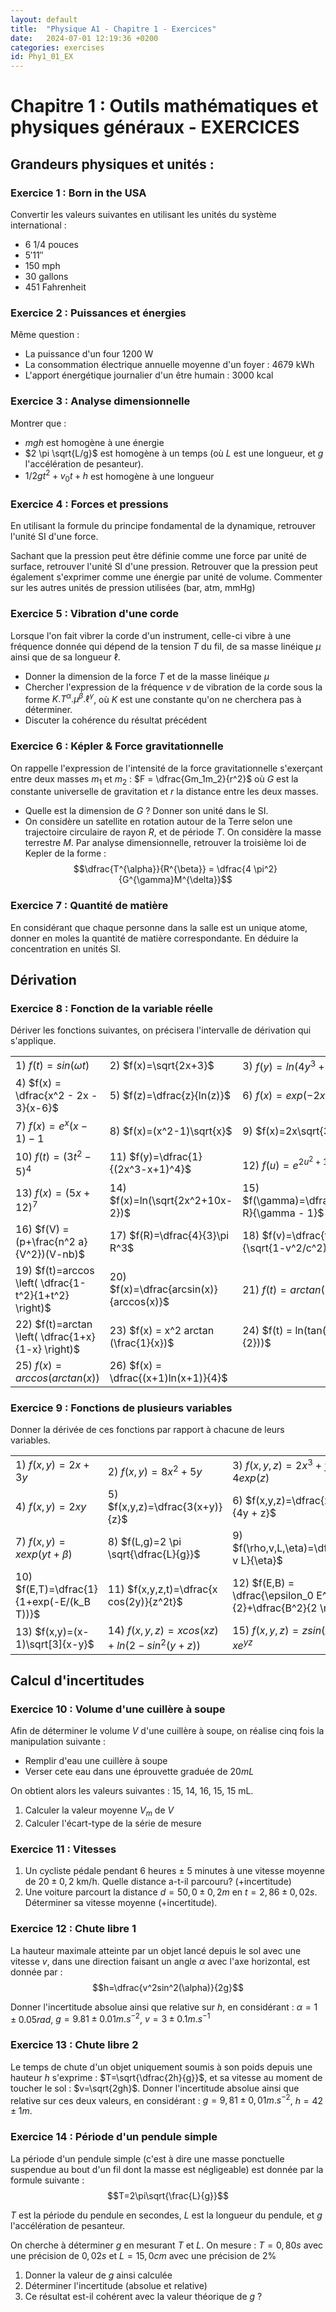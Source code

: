 ```yaml
---
layout: default
title:  "Physique A1 - Chapitre 1 - Exercices"
date:   2024-07-01 12:19:36 +0200
categories: exercises
id: Phy1_01_EX
---
```


# Chapitre 1 : Outils mathématiques et physiques généraux - EXERCICES

## Grandeurs physiques et unités : 

### Exercice 1 : Born in the USA

Convertir les valeurs suivantes en utilisant les unités du système international : 
- 6 1/4 pouces
- $5'11''$
- 150 mph
- 30 gallons
- 451 Fahrenheit

### Exercice 2 : Puissances et énergies

Même question : 

- La puissance d'un four 1200 W
- La consommation électrique annuelle moyenne d'un foyer : 4679 kWh
- L'apport énergétique journalier d'un être humain : 3000 kcal

### Exercice 3 : Analyse dimensionnelle

Montrer que : 
- $mgh$ est homogène à une énergie
- $2 \pi \sqrt{L/g}$ est homogène à un temps (où $L$ est une longueur, et $g$ l'accélération de pesanteur).
- $1/2 g t ^2 +v_0 t + h$ est homogène à une longueur


### Exercice 4 : Forces et pressions

En utilisant la formule du principe fondamental de la dynamique, retrouver l'unité SI d'une force. 

Sachant que la pression peut être définie comme une force par unité de surface, retrouver l'unité SI d'une pression. 
Retrouver que la pression peut également s'exprimer comme une énergie par unité de volume. Commenter sur les autres unités de pression utilisées (bar, atm, mmHg)

### Exercice 5 : Vibration d'une corde

Lorsque l'on fait vibrer la corde d'un instrument, celle-ci vibre à une fréquence donnée qui dépend de la tension $T$ du fil, de sa masse linéique $\mu$ ainsi que de sa longueur $\ell$.
- Donner la dimension de la force $T$ et de la masse linéique $\mu$
- Chercher l'expression de la fréquence $\nu$ de vibration de la corde sous la forme $K.T^{\alpha}.\mu^{\beta}.\ell^{\gamma}$, où $K$ est une constante qu'on ne cherchera pas à déterminer.
- Discuter la cohérence du résultat précédent

### Exercice 6 : Képler & Force gravitationnelle

On rappelle l'expression de l'intensité de la force gravitationnelle s'exerçant entre deux masses $m_1$ et $m_2$ : $F = \dfrac{Gm_1m_2}{r^2}$ où $G$ est la constante universelle de gravitation et $r$ la distance entre les deux masses.
- Quelle est la dimension de $G$ ? Donner son unité dans le SI. 
- On considère un satellite en rotation autour de la Terre selon une trajectoire circulaire de rayon $R$, et de période $T$. On considère la masse terrestre $M$. Par analyse dimensionnelle, retrouver la troisième loi de Kepler de la forme : 
$$\dfrac{T^{\alpha}}{R^{\beta}} = \dfrac{4 \pi^2}{G^{\gamma}M^{\delta}}$$

### Exercice 7 : Quantité de matière

En considérant que chaque personne dans la salle est un unique atome, donner en moles la quantité de matière correspondante. En déduire la concentration en unités SI. 

## Dérivation 

### Exercice 8 : Fonction de la variable réelle

Dériver les fonctions suivantes, on précisera l'intervalle de dérivation qui s'applique. 

|  |  |  |
|--|--|--|
|1)  $f(t)=sin(\omega t)$  | 2)  $f(x)=\sqrt{2x+3}$ | 3)  $f(y) = ln(4y^3 + 2)$|
|4)  $f(x) = \dfrac{x^2 - 2x - 3}{x-6}$ | 5)  $f(z)=\dfrac{z}{ln(z)}$ | 6)  $f(x)=exp(-2x +\alpha)$|
|7)  $f(x)=e^x(x-1)-1$ | 8)  $f(x)=(x^2-1)\sqrt{x}$ | 9)  $f(x)=2x\sqrt{3x^2+5}$|
|10)  $f(t)=(3t^2-5)^4$ | 11)  $f(y)=\dfrac{1}{(2x^3-x+1)^4}$ | 12)  $f(u)=e^{2u^2+1}$|
|13)  $f(x)=(5x+12)^7$ | 14)  $f(x)=ln(\sqrt{2x^2+10x-2})$ | 15)  $f(\gamma)=\dfrac{\gamma R}{\gamma - 1}$|
|16)  $f(V) = (p+\frac{n^2 a}{V^2})(V-nb)$ | 17)  $f(R)=\dfrac{4}{3}\pi R^3$ | 18)  $f(v)=\dfrac{t-vx/c^2}{\sqrt{1-v^2/c^2}}$|
|19) $f(t)=arccos \left( \dfrac{1-t^2}{1+t^2} \right)$ | 20) $f(x)=\dfrac{arcsin(x)}{arccos(x)}$ | 21) $f(t)=arctan(2t^2+1)$|
|22) $f(t)=arctan \left( \dfrac{1+x}{1-x} \right)$ | 23) $f(x) = x^2 arctan (\frac{1}{x})$ | 24) $f(t) = ln(tan(\frac{t}{2}))$|
|25) $f(x) = arccos(arctan(x))$ | 26) $f(x) = \dfrac{(x+1)ln(x+1)}{4}$||

### Exercice 9 : Fonctions de plusieurs variables

Donner la dérivée de ces fonctions par rapport à chacune de leurs variables.

|  |  |  |
|--|--|--|
|1)  $f(x,y)=2x + 3y$ | 2)  $f(x,y)=8x^2+5y$ | 3)  $f(x,y,z) = 2x^3 + y + 4 exp(z)$|
|4)  $f(x,y)=2xy$ | 5)  $f(x,y,z)=\dfrac{3(x+y)}{z}$ | 6)  $f(x,y,z)=\dfrac{x^2 -1}{4y + z}$|
|7)  $f(x,y)=xexp(yt+\beta)$ | 8)  $f(L,g)=2 \pi \sqrt{\dfrac{L}{g}}$ | 9)  $f(\rho,v,L,\eta)=\dfrac{\rho v L}{\eta}$ |
|10)  $f(E,T)=\dfrac{1}{1+exp(-E/(k_B T))}$ | 11)  $f(x,y,z,t)=\dfrac{x cos(2y)}{z^2t}$ | 12)  $f(E,B) = \dfrac{\epsilon_0 E^2}{2}+\dfrac{B^2}{2 \mu_0}$|
|13) $f(x,y)=(x-1)\sqrt[3]{x-y}$ | 14)  $f(x,y,z) = xcos(xz)+ln(2-sin^2(y+z))$ | 15)  $f(x,y,z) = zsin(xy)+xe^{yz}$|

## Calcul d'incertitudes

### Exercice 10 : Volume d'une cuillère à soupe

Afin de déterminer le volume $V$ d'une cuillère à soupe, on réalise cinq fois la manipulation suivante : 
- Remplir d'eau une cuillère à soupe
- Verser cete eau dans une éprouvette graduée de $20mL$

On obtient alors les valeurs suivantes : 15, 14, 16, 15, 15 mL.
1. Calculer la valeur moyenne $V_m$ de $V$
2. Calculer l'écart-type de la série de mesure

### Exercice 11 : Vitesses

1. Un cycliste pédale pendant 6 heures $\pm$ 5 minutes à une vitesse moyenne de $20 \pm 0,2$ km/h. Quelle distance a-t-il parcouru? (+incertitude)
2. Une voiture parcourt la distance $d=50,0\pm0,2m$ en $t=2,86 \pm 0,02 s$. Déterminer sa vitesse moyenne (+incertitude).

### Exercice 12 : Chute libre 1

La hauteur maximale atteinte par un objet lancé depuis le sol avec une vitesse $v$, dans une direction faisant un angle $\alpha$ avec l'axe horizontal, est donnée par : 
$$h=\dfrac{v^2sin^2(\alpha)}{2g}$$ 

Donner l'incertitude absolue ainsi que relative sur $h$, en considérant : $\alpha = 1\pm 0.05 rad$, $g=9.81 \pm 0.01 m.s^{-2}$, $v=3 \pm 0.1 m.s^{-1}$

### Exercice 13 : Chute libre 2

Le temps de chute d'un objet uniquement soumis à son poids depuis une hauteur $h$ s'exprime : $T=\sqrt{\dfrac{2h}{g}}$, et sa vitesse au moment de toucher le sol : $v=\sqrt{2gh}$. 
Donner l'incertitude absolue ainsi que relative sur ces deux valeurs, en considérant : $g=9,81 \pm 0,01 m.s^{-2}$, $h=42 \pm 1m$.

### Exercice 14  : Période d'un pendule simple
La période d'un pendule simple (c'est à dire une masse ponctuelle suspendue au bout d'un fil dont la masse est négligeable) est donnée par la formule suivante : 
$$T=2\pi\sqrt{\frac{L}{g}}$$

$T$ est la période du pendule en secondes, $L$ est la longueur du pendule, et $g$ l'accélération de pesanteur.

On cherche à déterminer $g$ en mesurant $T$ et $L$. On mesure : $T=0,80s$ avec une précision de $0,02s$ et $L=15,0 cm$ avec une précision de $2\%$

1. Donner la valeur de $g$ ainsi calculée
2. Déterminer l'incertitude (absolue et relative)
3. Ce résultat est-il cohérent avec la valeur théorique de $g$ ?